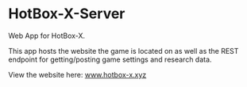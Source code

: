 # HotBox-X-Server
Web App for HotBox-X.

This app hosts the website the game is located on as well as the REST endpoint for getting/posting game settings and research data. 

View the website here: www.hotbox-x.xyz
